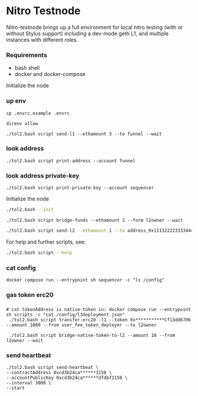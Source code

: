 # Nitro Testnode

Nitro-testnode brings up a full environment for local nitro testing (with or without Stylus support) including a dev-mode geth L1, and multiple instances with different roles.

### Requirements

* bash shell
* docker and docker-compose

Initialize the node
### up env
```shell
cp .envrc.example .envrc

direnv allow
```

```shell
./tol2.bash script send-l1 --ethamount 3 --to funnel --wait
```

### look address
```shell
./tol2.bash script print-address --account funnel
```

### look address private-key
```shell
./tol2.bash script print-private-key --account sequencer
```

Initialize the node
```bash
./tol2.bash --init
```

```shell
./tol2.bash script bridge-funds --ethamount 2 --form l2owner --wait
```

```bash
./tol2.bash script send-l2 --ethamount 1 --to address_0x1111222233334444555566667777888899990000
```

For help and further scripts, see:

```bash
./tol2.bash script --help
```

### cat config
```shell
docker compose run --entrypoint sh sequencer -c "ls /config"
```

### gas token erc20
### 
```shell
# cat tokenAddress is native-token in: docker compose run --entrypoint sh scripts -c "cat /config/l3deployment.json"  
 ./tol2.bash script transfer-erc20 -l1 --token 0x***********Cf13dd6706 --amount 1000 --from user_fee_token_deployer --to l2owner

 ./tol2.bash script bridge-native-token-to-l2 --amount 10 --from l2owner --wait
```

### send heartbeat
```shell
./tol2.bash script send-heartbeat \
--contractAddress 0xcd3b24ca******3158 \
--accountPublicKey 0xcd3b24ca******dfdbf3158 \
--interval 3000 \
--start
```
